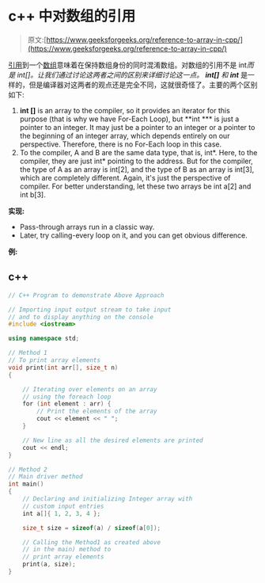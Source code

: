# c++ 中对数组的引用

> 原文:[https://www.geeksforgeeks.org/reference-to-array-in-cpp/](https://www.geeksforgeeks.org/reference-to-array-in-cpp/)

[引用](https://www.geeksforgeeks.org/references-in-c/)到一个[数组](https://www.geeksforgeeks.org/introduction-to-arrays/)意味着在保持数组身份的同时混淆数组。对数组的引用不是 int*而是 int[]。让我们通过讨论这两者之间的区别来详细讨论这一点。 **int[]** 和 **int*** 是一样的，但是编译器对这两者的观点还是完全不同，这就很奇怪了。主要的两个区别如下:

1.  **int []** is an array to the compiler, so it provides an iterator for this purpose (that is why we have For-Each Loop), but **int *** is just a pointer to an integer. It may just be a pointer to an integer or a pointer to the beginning of an integer array, which depends entirely on our perspective. Therefore, there is no For-Each loop in this case.
2.  To the compiler, A and B are the same data type, that is, int*. Here, to the compiler, they are just int* pointing to the address. But for the compiler, the type of A as an array is int[2], and the type of B as an array is int[3], which are completely different. Again, it's just the perspective of compiler. For better understanding, let these two arrays be int a[2] and int b[3].

**实现:**

*   Pass-through arrays run in a classic way.
*   Later, try calling-every loop on it, and you can get obvious difference.

**例:**

## c++

```cpp
// C++ Program to demonstrate Above Approach

// Importing input output stream to take input
// and to display anything on the console
#include <iostream>

using namespace std;

// Method 1
// To print array elements
void print(int arr[], size_t n)
{

    // Iterating over elements on an array
    // using the foreach loop
    for (int element : arr) {
        // Print the elements of the array
        cout << element << " ";
    }

    // New line as all the desired elements are printed
    cout << endl;
}

// Method 2
// Main driver method
int main()
{
    // Declaring and initializing Integer array with
    // custom input entries
    int a[]{ 1, 2, 3, 4 };

    size_t size = sizeof(a) / sizeof(a[0]);

    // Calling the Method1 as created above
    // in the main) method to
    // print array elements
    print(a, size);
}
```